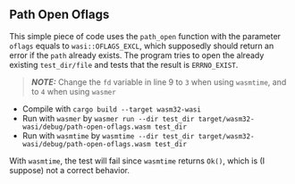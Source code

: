 ## Path Open Oflags

This simple piece of code uses the `path_open` function with the parameter `oflags` equals to `wasi::OFLAGS_EXCL`, which supposedly should return an error if the `path` already exists. The program tries to open the already existing `test_dir/file` and tests that the result is `ERRNO_EXIST`.

> **_NOTE:_** Change the `fd` variable in line 9 to `3` when using `wasmtime`, and to `4` when using `wasmer`

- Compile with `cargo build --target wasm32-wasi`
- Run with `wasmer` by `wasmer run --dir test_dir target/wasm32-wasi/debug/path-open-oflags.wasm test_dir`
- Run with `wasmtime` by `wasmtime --dir test_dir target/wasm32-wasi/debug/path-open-oflags.wasm test_dir`

With `wasmtime`, the test will fail since `wasmtime` returns `Ok()`, which is (I suppose) not a correct behavior.

